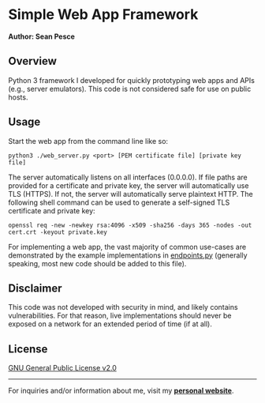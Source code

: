 # Simple Web App Framework  

**Author: Sean Pesce**  

## Overview  

Python 3 framework I developed for quickly prototyping web apps and APIs (e.g., server emulators). This code is not considered safe for use on public hosts.  

## Usage  

Start the web app from the command line like so:

```
python3 ./web_server.py <port> [PEM certificate file] [private key file]
```

The server automatically listens on all interfaces (0.0.0.0). If file paths are provided for a certificate and private key, the server will automatically use TLS (HTTPS). If not, the server will automatically serve plaintext HTTP. The following shell command can be used to generate a self-signed TLS certificate and private key:

```
openssl req -new -newkey rsa:4096 -x509 -sha256 -days 365 -nodes -out cert.crt -keyout private.key
```

For implementing a web app, the vast majority of common use-cases are demonstrated by the example implementations in [endpoints.py](https://github.com/SeanPesce/Simple-Web-App-Framework/blob/main/endpoints.py) (generally speaking, most new code should be added to this file).  

## Disclaimer  

This code was not developed with security in mind, and likely contains vulnerabilities. For that reason, live implementations should never be exposed on a network for an extended period of time (if at all).

## License  

[GNU General Public License v2.0](LICENSE)  

---------------------------------------------

For inquiries and/or information about me, visit my **[personal website](https://SeanPesce.github.io)**.  

